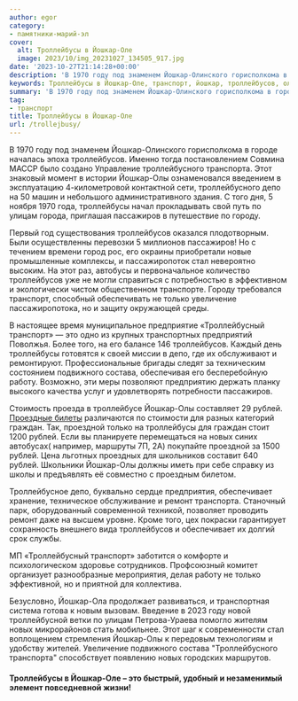 ```yaml
---
author: egor
category:
- памятники-марий-эл
cover:
  alt: Троллейбусы в Йошкар-Оле
  image: 2023/10/img_20231027_134505_917.jpg
date: '2023-10-27T21:14:28+00:00'
description: 'В 1970 году под знаменем Йошкар-Олинского горисполкома в городе началась эпоха троллейбусов. Именно тогда постановлением Совмина МАССР было создано...'
keywords: Троллейбусы в Йошкар-Оле, транспорт, йошкар, троллейбусов, олы, троллейбусы, рублей, троллейбусного, транспорта, депо, пассажиров, только, новых, 1970, году, улицам
summary: 'В 1970 году под знаменем Йошкар-Олинского горисполкома в городе началась эпоха троллейбусов. Именно тогда постановлением Совмина МАССР было создано...'
tag:
- транспорт
title: Троллейбусы в Йошкар-Оле
url: /trollejbusy/
---
```


В 1970 году под знаменем Йошкар-Олинского горисполкома в городе началась эпоха троллейбусов. Именно тогда постановлением Совмина МАССР было создано Управление троллейбусного транспорта. Этот знаковый момент в истории Йошкар-Олы ознаменовался введением в эксплуатацию 4-километровой контактной сети, троллейбусного депо на 50 машин и небольшого административного здания. С того дня, 5 ноября 1970 года, троллейбусы начал прокладывать свой путь по улицам города, приглашая пассажиров в путешествие по городу.

Первый год существования троллейбусов оказался плодотворным. Были осуществленны перевозки 5 миллионов пассажиров! Но с течением времени город рос, его окраины приобретали новые промышленные комплексы, и пассажиропоток стал невероятно высоким. На этот раз, автобусы и первоначальное количество троллейбусов уже не могли справиться с потребностью в эффективном и экологически чистом общественном транспорте. Городу требовался транспорт, способный обеспечивать не только увеличение пассажиропотока, но и защиту окружающей среды.

В настоящее время муниципальное предприятие «Троллейбусный транспорт» — это одно из крупных транспортных предприятий Поволжья. Более того, на его балансе 146 троллейбусов. Каждый день троллейбусы готовятся к своей миссии в депо, где их обслуживают и ремонтируют. Профессиональные бригады следят за техническим состоянием подвижного состава, обеспечивая его бесперебойную работу. Возможно, эти меры позволяют предприятию держать планку высокого качества услуг и удовлетворять потребности пассажиров.

Стоимость проезда в троллейбусе Йошкар-Олы составляет 29 рублей. [Проездные билеты](/proezdnoj-na-trollejbus/) различаются по стоимости для разных категорий граждан. Так, проездной только на троллейбусы для граждан стоит 1200 рублей. Если вы планируете перемещаться на новых синих автобусах( например, маршруты 7П, 2А) покупайте проездной за 1500 рублей. Цена льготных проездных для школьников составит 640 рублей. Школьники Йошкар-Олы должны иметь при себе справку из школы и предъявлять её совместно с проездным билетом.

Троллейбусное депо, буквально сердце предприятия, обеспечивает хранение, техническое обслуживание и ремонт транспорта. Станочный парк, оборудованный современной техникой, позволяет проводить ремонт даже на высшем уровне. Кроме того, цех покраски гарантирует сохранность внешнего вида троллейбусов и обеспечивает их долгий срок службы.

МП «Троллейбусный транспорт» заботится о комфорте и психологическом здоровье сотрудников. Профсоюзный комитет организует разнообразные мероприятия, делая работу не только эффективной, но и приятной для коллектива.

Безусловно, Йошкар-Ола продолжает развиваться, и транспортная система готова к новым вызовам. Введение в 2023 году новой троллейбусной ветки по улицам Петрова-Ураева помогло жителям новых микрорайонов стать мобильнее. Этот шаг к современности стал воплощением стремления Йошкар-Олы к передовым технологиям и удобству жителей. Увеличение подвижного состава "Троллейбусного транспорта" способствует появлению новых городских маршрутов.

#### Троллейбусы в Йошкар-Оле – это быстрый, удобный и незаменимый элемент повседневной жизни!